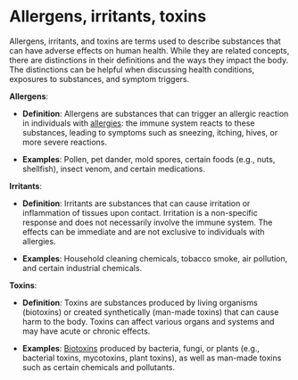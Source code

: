 [//]: # (source: ?)
[//]: # (tags: allergens irritants toxins)

# Allergens, irritants, toxins

Allergens, irritants, and toxins are terms used to describe substances that can have adverse effects on human health. While they are related concepts, there are distinctions in their definitions and the ways they impact the body. The distinctions can be helpful when discussing health conditions, exposures to substances, and symptom triggers.

**Allergens**:

* **Definition**: Allergens are substances that can trigger an allergic reaction in individuals with [allergies](../allergies/): the immune system reacts to these substances, leading to symptoms such as sneezing, itching, hives, or more severe reactions.

* **Examples**: Pollen, pet dander, mold spores, certain foods (e.g., nuts, shellfish), insect venom, and certain medications.

**Irritants**:

* **Definition**: Irritants are substances that can cause irritation or inflammation of tissues upon contact. Irritation is a non-specific response and does not necessarily involve the immune system. The effects can be immediate and are not exclusive to individuals with allergies.

* **Examples**: Household cleaning chemicals, tobacco smoke, air pollution, and certain industrial chemicals.

**Toxins**:

* **Definition**: Toxins are substances produced by living organisms (biotoxins) or created synthetically (man-made toxins) that can cause harm to the body. Toxins can affect various organs and systems and may have acute or chronic effects.

* **Examples**: [Biotoxins](../biotoxins/) produced by bacteria, fungi, or plants (e.g., bacterial toxins, mycotoxins, plant toxins), as well as man-made toxins such as certain chemicals and pollutants.